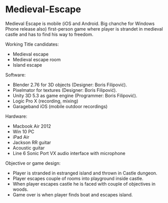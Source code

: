 # Medieval-Escape

Medieval Escape is mobile (iOS and Android. Big chanche for Windows Phone release also) first-person game where player is strandet in medieval castle and has to find his way to freedom.

Working Title candidates:
- Medieval escape
- Medieval escape room
- Island escape

Software:
- Blender 2.76 for 3D objects (Designer: Boris Filipović).
- Pixelmator for textures (Designer: Boris Filipović).
- Unity 3D 5.3 as game engine (Programmer: Boris Filipović).
- Logic Pro X (recording, mixing)
- Garageband iOS (mobile outdoor recordings)

Hardware:
- Macbook Air 2012
- Win 10 PC
- iPad Air
- Jackson RR guitar
- Acoustic guitar
- Line 6 Sonic Port VX audio interface with microphone

Objective or game design:
- Player is stranded in estranged island and thrown in Castle dungeon.
- Player escapes couple of rooms into playground inside castle.
- When player escapes castle he is faced with couple of objectives in woods.
- Game over is when player finds boat and escapes island.
